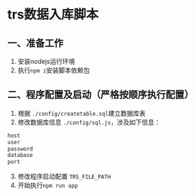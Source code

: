 # trs数据入库脚本
## 一、准备工作
1. 安装nodejs运行环境
2. 执行`npm i`安装脚本依赖包

## 二、程序配置及启动（严格按顺序执行配置）
1. 根据 `./config/createtable.sql`建立数据库表
2. 修改数据库信息 `./config/sql.js`，涉及如下信息：
```js
host
user
password
database
port
```

3. 修改程序启动配置 `TRS_FILE_PATH`
4. 开始执行`npm run app`